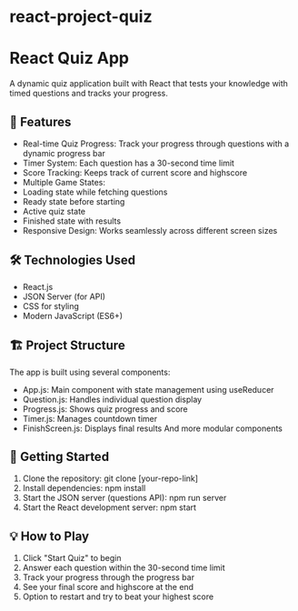 # react-project-quiz
# React Quiz App
A dynamic quiz application built with React that tests your knowledge with timed questions and tracks your progress.

## 🚀 Features
- Real-time Quiz Progress: Track your progress through questions with a dynamic progress bar
- Timer System: Each question has a 30-second time limit
- Score Tracking: Keeps track of current score and highscore
- Multiple Game States:
- Loading state while fetching questions
- Ready state before starting
- Active quiz state
- Finished state with results
- Responsive Design: Works seamlessly across different screen sizes

## 🛠️ Technologies Used
- React.js
- JSON Server (for API)
- CSS for styling
- Modern JavaScript (ES6+)

## 🏗️ Project Structure
The app is built using several components:
- App.js: Main component with state management using useReducer
- Question.js: Handles individual question display
- Progress.js: Shows quiz progress and score
- Timer.js: Manages countdown timer
- FinishScreen.js: Displays final results
And more modular components

## 🚦 Getting Started
1. Clone the repository: git clone [your-repo-link]
2. Install dependencies: npm install
3. Start the JSON server (questions API): npm run server
4. Start the React development server: npm start

## 💡 How to Play
1. Click "Start Quiz" to begin
2. Answer each question within the 30-second time limit
3. Track your progress through the progress bar
4. See your final score and highscore at the end
5. Option to restart and try to beat your highest score
